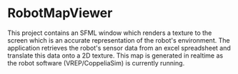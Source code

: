 # RobotMapViewer

This project contains an SFML window which renders a texture to the screen which is an accurate representation of the robot's environment. The application retrieves the robot's sensor data from an excel spreadsheet and translate this data onto a 2D texture. This map is generated in realtime as the robot software (VREP/CoppeliaSim) is currently running.
